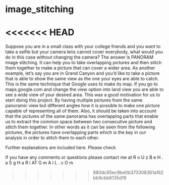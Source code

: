 # image_stitching
<<<<<<< HEAD
=======
Suppose you are in a small class with your college friends and you want to take a selfie but your camera lens cannot cover everybody, what would you do in this case without changing the camera? The answer is PANORAM image stitching. It can help you to take overlapping pictures and then stitch them together to make a picture that can cover a wider area. As another example, let’s say you are in Grand Canyon and you’d like to take a picture that is able to show the same view as the one your eyes are able to catch. This is the same technique that Google uses to make its map. If you go to maps.google.com and change the view option into land view you are able to see a wide view of your desired area. 
This was a good motivation for us to start doing this project. By having multiple pictures from the same panoramic view but different angles how it is possible to make one picture capable of representing all of them. Also, it should be taken into account that the pictures of the same panorama has overlapping parts that enable us to extract the common space between two consecutive picture and stitch them together. In other words as it can be seen from the following pictures, the pictures have overlapping parts which is the key in our analysis in order to stitch them to each other.

Further explanations are included here. Please check 

If you have any comments or questions please contact me at R o U z B e H . a S g H a R i AT G m A i L . c O m
>>>>>>> 880dc85ec9be0b373308361a162bb9cbb6135d19
